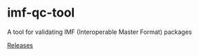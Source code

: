 # imf-qc-tool
A tool for validating IMF (Interoperable Master Format) packages

[Releases](../../releases/)
